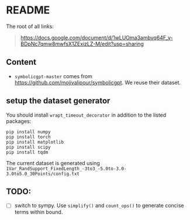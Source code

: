 # README

The root of all links:

> https://docs.google.com/document/d/1wLUOma3ambvq64F_y-BDpNc7qmw8mwfsX1ZExizLZ-M/edit?usp=sharing

## Content

- `symbolicgpt-master` comes from https://github.com/mojivalipour/symbolicgpt. We reuse their dataset.

## setup the dataset generator

You should install `wrapt_timeout_decorator` in addition to the listed packages:

```
pip install numpy
pip install torch
pip install matplotlib
pip install scipy
pip install tqdm
```

The current dataset is generated using `1Var_RandSupport_FixedLength_-3to3_-5.0to-3.0-3.0to5.0_30Points/config.txt`

## TODO:

- [ ] switch to sympy. Use `simplify()` and `count_ops()` to generate concise terms within bound.
